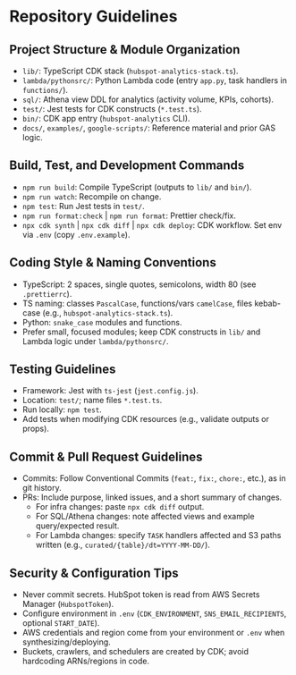 # Repository Guidelines

## Project Structure & Module Organization
- `lib/`: TypeScript CDK stack (`hubspot-analytics-stack.ts`).
- `lambda/pythonsrc/`: Python Lambda code (entry `app.py`, task handlers in `functions/`).
- `sql/`: Athena view DDL for analytics (activity volume, KPIs, cohorts).
- `test/`: Jest tests for CDK constructs (`*.test.ts`).
- `bin/`: CDK app entry (`hubspot-analytics` CLI).
- `docs/`, `examples/`, `google-scripts/`: Reference material and prior GAS logic.

## Build, Test, and Development Commands
- `npm run build`: Compile TypeScript (outputs to `lib/` and `bin/`).
- `npm run watch`: Recompile on change.
- `npm test`: Run Jest tests in `test/`.
- `npm run format:check` | `npm run format`: Prettier check/fix.
- `npx cdk synth` | `npx cdk diff` | `npx cdk deploy`: CDK workflow. Set env via `.env` (copy `.env.example`).

## Coding Style & Naming Conventions
- TypeScript: 2 spaces, single quotes, semicolons, width 80 (see `.prettierrc`).
- TS naming: classes `PascalCase`, functions/vars `camelCase`, files kebab-case (e.g., `hubspot-analytics-stack.ts`).
- Python: `snake_case` modules and functions.
- Prefer small, focused modules; keep CDK constructs in `lib/` and Lambda logic under `lambda/pythonsrc/`.

## Testing Guidelines
- Framework: Jest with `ts-jest` (`jest.config.js`).
- Location: `test/`; name files `*.test.ts`.
- Run locally: `npm test`.
- Add tests when modifying CDK resources (e.g., validate outputs or props).

## Commit & Pull Request Guidelines
- Commits: Follow Conventional Commits (`feat:`, `fix:`, `chore:`, etc.), as in git history.
- PRs: Include purpose, linked issues, and a short summary of changes.
  - For infra changes: paste `npx cdk diff` output.
  - For SQL/Athena changes: note affected views and example query/expected result.
  - For Lambda changes: specify `TASK` handlers affected and S3 paths written (e.g., `curated/{table}/dt=YYYY-MM-DD/`).

## Security & Configuration Tips
- Never commit secrets. HubSpot token is read from AWS Secrets Manager (`HubspotToken`).
- Configure environment in `.env` (`CDK_ENVIRONMENT`, `SNS_EMAIL_RECIPIENTS`, optional `START_DATE`).
- AWS credentials and region come from your environment or `.env` when synthesizing/deploying.
- Buckets, crawlers, and schedulers are created by CDK; avoid hardcoding ARNs/regions in code.

